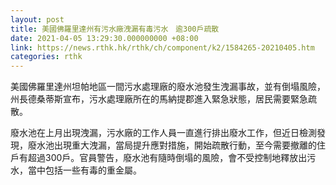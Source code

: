 ```yaml
---
layout: post
title: 美國佛羅里達州有污水廠洩漏有毒污水　逾300戶疏散
date: 2021-04-05 13:29:30.000000000 +08:00
link: https://news.rthk.hk/rthk/ch/component/k2/1584265-20210405.htm
categories: rthk
---
```


美國佛羅里達州坦帕地區一間污水處理廠的廢水池發生洩漏事故，並有倒塌風險，州長德桑蒂斯宣布，污水處理廠所在的馬納提郡進入緊急狀態，居民需要緊急疏散。

廢水池在上月出現洩漏，污水廠的工作人員一直進行排出廢水工作，但近日檢測發現，廢水池出現重大洩漏，當局提升應對措施，開始疏散行動，至今需要撤離的住戶有超過300戶。官員警告，廢水池有隨時倒塌的風險，會不受控制地釋放出污水，當中包括一些有毒的重金屬。
